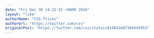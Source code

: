 ```yaml
---
date: "Fri Dec 30 14:32:32 +0000 2016"
layout: "like"
authorName: "CSS-Tricks"
authorUrl: "https://twitter.com/css"
originalPost: "https://twitter.com/css/status/814841607304445953"
---
```


